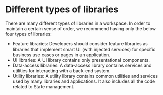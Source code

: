 # Different types of libraries

There are many different types of libraries in a workspace.
In order to maintain a certain sense of order, we recommend
having only the below four types of libraries:

- Feature libraries: Developers should consider feature libraries
  as libraries that implement smart UI (with injected services) for
  specific business use cases or pages in an application.
- UI libraries: A UI library contains only presentational components.
- Data-access libraries: A data-access library contains services and
  utilities for interacting with a back-end system.
- Utility libraries: A utility library contains common utilities and
  services used by many libraries and applications. It also includes
  all the code related to State management.
